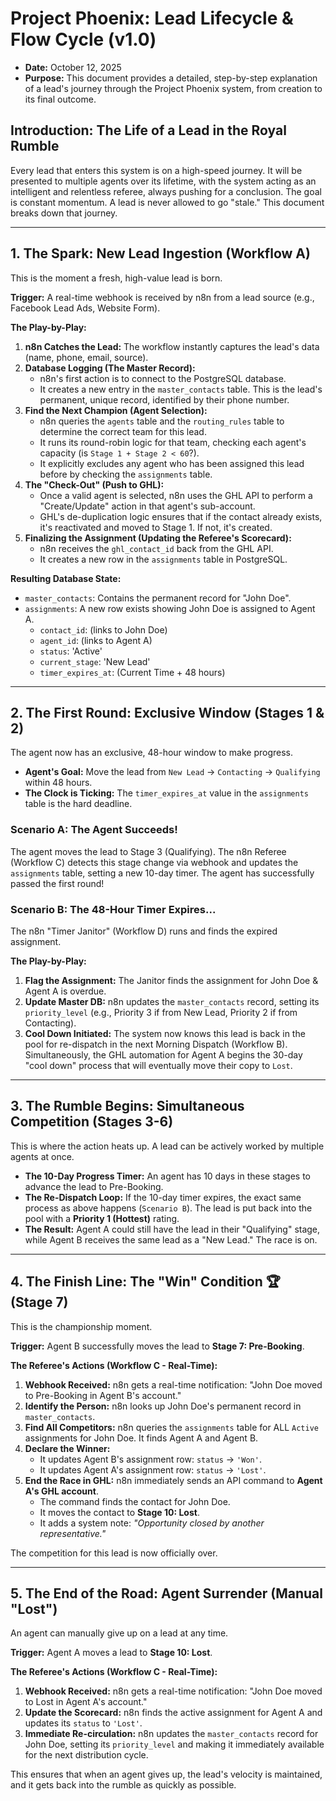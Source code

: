 # Project Phoenix: Lead Lifecycle & Flow Cycle (v1.0)
* **Date:** October 12, 2025
* **Purpose:** This document provides a detailed, step-by-step explanation of a lead's journey through the Project Phoenix system, from creation to its final outcome.

## Introduction: The Life of a Lead in the Royal Rumble

Every lead that enters this system is on a high-speed journey. It will be presented to multiple agents over its lifetime, with the system acting as an intelligent and relentless referee, always pushing for a conclusion. The goal is constant momentum. A lead is never allowed to go "stale." This document breaks down that journey.

---

## 1. The Spark: New Lead Ingestion (Workflow A)

This is the moment a fresh, high-value lead is born.

**Trigger:** A real-time webhook is received by n8n from a lead source (e.g., Facebook Lead Ads, Website Form).

**The Play-by-Play:**
1.  **n8n Catches the Lead:** The workflow instantly captures the lead's data (name, phone, email, source).
2.  **Database Logging (The Master Record):**
    * n8n's first action is to connect to the PostgreSQL database.
    * It creates a new entry in the `master_contacts` table. This is the lead's permanent, unique record, identified by their phone number.
3.  **Find the Next Champion (Agent Selection):**
    * n8n queries the `agents` table and the `routing_rules` table to determine the correct team for this lead.
    * It runs its round-robin logic for that team, checking each agent's capacity (is `Stage 1 + Stage 2 < 60`?).
    * It explicitly excludes any agent who has been assigned this lead before by checking the `assignments` table.
4.  **The "Check-Out" (Push to GHL):**
    * Once a valid agent is selected, n8n uses the GHL API to perform a "Create/Update" action in that agent's sub-account.
    * GHL's de-duplication logic ensures that if the contact already exists, it's reactivated and moved to Stage 1. If not, it's created.
5.  **Finalizing the Assignment (Updating the Referee's Scorecard):**
    * n8n receives the `ghl_contact_id` back from the GHL API.
    * It creates a new row in the `assignments` table in PostgreSQL.

**Resulting Database State:**
* `master_contacts`: Contains the permanent record for "John Doe".
* `assignments`: A new row exists showing John Doe is assigned to Agent A.
    * `contact_id`: (links to John Doe)
    * `agent_id`: (links to Agent A)
    * `status`: 'Active'
    * `current_stage`: 'New Lead'
    * `timer_expires_at`: (Current Time + 48 hours)

---

## 2. The First Round: Exclusive Window (Stages 1 & 2)

The agent now has an exclusive, 48-hour window to make progress.

* **Agent's Goal:** Move the lead from `New Lead` -> `Contacting` -> `Qualifying` within 48 hours.
* **The Clock is Ticking:** The `timer_expires_at` value in the `assignments` table is the hard deadline.

### **Scenario A: The Agent Succeeds!**
The agent moves the lead to Stage 3 (Qualifying). The n8n Referee (Workflow C) detects this stage change via webhook and updates the `assignments` table, setting a new 10-day timer. The agent has successfully passed the first round!

### **Scenario B: The 48-Hour Timer Expires...**
The n8n "Timer Janitor" (Workflow D) runs and finds the expired assignment.

**The Play-by-Play:**
1.  **Flag the Assignment:** The Janitor finds the assignment for John Doe & Agent A is overdue.
2.  **Update Master DB:** n8n updates the `master_contacts` record, setting its `priority_level` (e.g., Priority 3 if from New Lead, Priority 2 if from Contacting).
3.  **Cool Down Initiated:** The system now knows this lead is back in the pool for re-dispatch in the next Morning Dispatch (Workflow B). Simultaneously, the GHL automation for Agent A begins the 30-day "cool down" process that will eventually move their copy to `Lost`.

---

## 3. The Rumble Begins: Simultaneous Competition (Stages 3-6)

This is where the action heats up. A lead can be actively worked by multiple agents at once.

* **The 10-Day Progress Timer:** An agent has 10 days in these stages to advance the lead to Pre-Booking.
* **The Re-Dispatch Loop:** If the 10-day timer expires, the exact same process as above happens (`Scenario B`). The lead is put back into the pool with a **Priority 1 (Hottest)** rating.
* **The Result:** Agent A could still have the lead in their "Qualifying" stage, while Agent B receives the same lead as a "New Lead." The race is on.

---

## 4. The Finish Line: The "Win" Condition 🏆 (Stage 7)

This is the championship moment.

**Trigger:** Agent B successfully moves the lead to **Stage 7: Pre-Booking**.

**The Referee's Actions (Workflow C - Real-Time):**
1.  **Webhook Received:** n8n gets a real-time notification: "John Doe moved to Pre-Booking in Agent B's account."
2.  **Identify the Person:** n8n looks up John Doe's permanent record in `master_contacts`.
3.  **Find All Competitors:** n8n queries the `assignments` table for ALL `Active` assignments for John Doe. It finds Agent A and Agent B.
4.  **Declare the Winner:**
    * It updates Agent B's assignment row: `status` -> `'Won'`.
    * It updates Agent A's assignment row: `status` -> `'Lost'`.
5.  **End the Race in GHL:** n8n immediately sends an API command to **Agent A's GHL account**.
    * The command finds the contact for John Doe.
    * It moves the contact to **Stage 10: Lost**.
    * It adds a system note: *"Opportunity closed by another representative."*

The competition for this lead is now officially over.

---

## 5. The End of the Road: Agent Surrender (Manual "Lost")

An agent can manually give up on a lead at any time.

**Trigger:** Agent A moves a lead to **Stage 10: Lost**.

**The Referee's Actions (Workflow C - Real-Time):**
1.  **Webhook Received:** n8n gets a real-time notification: "John Doe moved to Lost in Agent A's account."
2.  **Update the Scorecard:** n8n finds the active assignment for Agent A and updates its `status` to `'Lost'`.
3.  **Immediate Re-circulation:** n8n updates the `master_contacts` record for John Doe, setting its `priority_level` and making it immediately available for the next distribution cycle.

This ensures that when an agent gives up, the lead's velocity is maintained, and it gets back into the rumble as quickly as possible.
